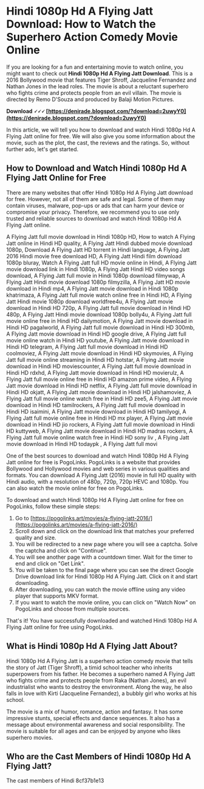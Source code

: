 # Hindi 1080p Hd A Flying Jatt Download: How to Watch the Superhero Action Comedy Movie Online
  
If you are looking for a fun and entertaining movie to watch online, you might want to check out **Hindi 1080p Hd A Flying Jatt Download**. This is a 2016 Bollywood movie that features Tiger Shroff, Jacqueline Fernandez and Nathan Jones in the lead roles. The movie is about a reluctant superhero who fights crime and protects people from an evil villain. The movie is directed by Remo D'Souza and produced by Balaji Motion Pictures.
 
**Download 🗸🗸🗸 [https://denirade.blogspot.com/?download=2uwyY0](https://denirade.blogspot.com/?download=2uwyY0)**


  
In this article, we will tell you how to download and watch Hindi 1080p Hd A Flying Jatt online for free. We will also give you some information about the movie, such as the plot, the cast, the reviews and the ratings. So, without further ado, let's get started.
  
## How to Download and Watch Hindi 1080p Hd A Flying Jatt Online for Free
  
There are many websites that offer Hindi 1080p Hd A Flying Jatt download for free. However, not all of them are safe and legal. Some of them may contain viruses, malware, pop-ups or ads that can harm your device or compromise your privacy. Therefore, we recommend you to use only trusted and reliable sources to download and watch Hindi 1080p Hd A Flying Jatt online.
 
A Flying Jatt full movie download in Hindi 1080p HD,  How to watch A Flying Jatt online in Hindi HD quality,  A Flying Jatt Hindi dubbed movie download 1080p,  Download A Flying Jatt HD torrent in Hindi language,  A Flying Jatt 2016 Hindi movie free download HD,  A Flying Jatt Hindi film download 1080p bluray,  Watch A Flying Jatt full HD movie online in Hindi,  A Flying Jatt movie download link in Hindi 1080p,  A Flying Jatt Hindi HD video songs download,  A Flying Jatt full movie in Hindi 1080p download filmywap,  A Flying Jatt Hindi movie download 1080p filmyzilla,  A Flying Jatt HD movie download in Hindi mp4,  A Flying Jatt movie download in Hindi 1080p khatrimaza,  A Flying Jatt full movie watch online free in Hindi HD,  A Flying Jatt Hindi movie 1080p download worldfree4u,  A Flying Jatt movie download in Hindi HD 720p,  A Flying Jatt full movie download in Hindi HD 480p,  A Flying Jatt Hindi movie download 1080p bolly4u,  A Flying Jatt full movie online free in Hindi HD dailymotion,  A Flying Jatt movie download in Hindi HD pagalworld,  A Flying Jatt full movie download in Hindi HD 300mb,  A Flying Jatt movie download in Hindi HD google drive,  A Flying Jatt full movie online watch in Hindi HD youtube,  A Flying Jatt movie download in Hindi HD telegram,  A Flying Jatt full movie download in Hindi HD coolmoviez,  A Flying Jatt movie download in Hindi HD skymovies,  A Flying Jatt full movie online streaming in Hindi HD hotstar,  A Flying Jatt movie download in Hindi HD moviescounter,  A Flying Jatt full movie download in Hindi HD rdxhd,  A Flying Jatt movie download in Hindi HD movierulz,  A Flying Jatt full movie online free in Hindi HD amazon prime video,  A Flying Jatt movie download in Hindi HD netflix,  A Flying Jatt full movie download in Hindi HD okjatt,  A Flying Jatt movie download in Hindi HD jalshamoviez,  A Flying Jatt full movie online watch free in Hindi HD zee5,  A Flying Jatt movie download in Hindi HD tamilrockers,  A Flying Jatt full movie download in Hindi HD isaimini,  A Flying Jatt movie download in Hindi HD tamilyogi,  A Flying Jatt full movie online free in Hindi HD mx player,  A Flying Jatt movie download in Hindi HD jio rockers,  A Flying Jatt full movie download in Hindi HD kuttyweb,  A Flying Jatt movie download in Hindi HD madras rockers,  A Flying Jatt full movie online watch free in Hindi HD sony liv ,  A Flying Jatt movie download in Hindi HD todaypk ,  A Flying Jatt full movi
  
One of the best sources to download and watch Hindi 1080p Hd A Flying Jatt online for free is PogoLinks. PogoLinks is a website that provides Bollywood and Hollywood movies and web series in various qualities and formats. You can download A Flying Jatt (2016) movie in full HD quality with Hindi audio, with a resolution of 480p, 720p, 720p HEVC and 1080p. You can also watch the movie online for free on PogoLinks.
  
To download and watch Hindi 1080p Hd A Flying Jatt online for free on PogoLinks, follow these simple steps:
  
1. Go to [https://pogolinks.art/movies/a-flying-jatt-2016/](https://pogolinks.art/movies/a-flying-jatt-2016/)
2. Scroll down and click on the download link that matches your preferred quality and size.
3. You will be redirected to a new page where you will see a captcha. Solve the captcha and click on "Continue".
4. You will see another page with a countdown timer. Wait for the timer to end and click on "Get Link".
5. You will be taken to the final page where you can see the direct Google Drive download link for Hindi 1080p Hd A Flying Jatt. Click on it and start downloading.
6. After downloading, you can watch the movie offline using any video player that supports MKV format.
7. If you want to watch the movie online, you can click on "Watch Now" on PogoLinks and choose from multiple sources.

That's it! You have successfully downloaded and watched Hindi 1080p Hd A Flying Jatt online for free using PogoLinks.
  
## What is Hindi 1080p Hd A Flying Jatt About?
  
Hindi 1080p Hd A Flying Jatt is a superhero action comedy movie that tells the story of Jatt (Tiger Shroff), a timid school teacher who inherits superpowers from his father. He becomes a superhero named A Flying Jatt who fights crime and protects people from Raka (Nathan Jones), an evil industrialist who wants to destroy the environment. Along the way, he also falls in love with Kirti (Jacqueline Fernandez), a bubbly girl who works at his school.
  
The movie is a mix of humor, romance, action and fantasy. It has some impressive stunts, special effects and dance sequences. It also has a message about environmental awareness and social responsibility. The movie is suitable for all ages and can be enjoyed by anyone who likes superhero movies.
  
## Who are the Cast Members of Hindi 1080p Hd A Flying Jatt?
  
The cast members of Hindi
 8cf37b1e13
 
